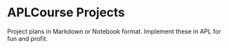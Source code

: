 # APLCourse Projects

Project plans in Markdown or Notebook format. Implement these in APL for fun and profit.